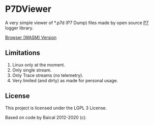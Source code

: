 # P7DViewer

A very simple viewer of *.p7d (P7 Dump) files made by open source [P7](http://baical.net/p7.html) logger library.

[Browser (WASM) Version](https://ragnar-lodbrok.github.io/p7dviewer/wasm_build/p7dviewer.html) 

## Limitations

1. Linux only at the moment.
2. Only single stream.
3. Only Trace streams (no telemetry).
4. Very limited (and dirty) as made for personal usage.


## License

This project is licensed under the LGPL 3 License.

Based on code by Baical 2012-2020 (c).

